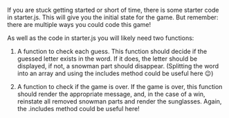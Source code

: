 If you are stuck getting started or short of time, there is some starter code in starter.js. This will give you the initial state for the game. But remember: there are multiple ways you could code this game!

As well as the code in starter.js you will likely need two functions:

1. A function to check each guess. This function should decide if the guessed letter exists in the word. If it does, the letter should be displayed, if not, a snowman part should disappear. (Splitting the word into an array and using the includes method could be useful here 😉)

2. A function to check if the game is over. If the game is over, this function should render the appropriate message, and, in the case of a win, reinstate all removed snowman parts and render the sunglasses. Again, the .includes method could be useful here!